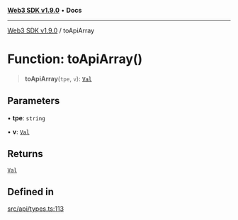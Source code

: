 [**Web3 SDK v1.9.0**](../README.md) • **Docs**

***

[Web3 SDK v1.9.0](../globals.md) / toApiArray

# Function: toApiArray()

> **toApiArray**(`tpe`, `v`): [`Val`](../namespaces/node/type-aliases/Val.md)

## Parameters

• **tpe**: `string`

• **v**: [`Val`](../type-aliases/Val.md)

## Returns

[`Val`](../namespaces/node/type-aliases/Val.md)

## Defined in

[src/api/types.ts:113](https://github.com/Mystic-Nayy/alephium-web3/blob/ee41f5e0e7d7fb0b155fe62f05b2ac03772895ca/packages/web3/src/api/types.ts#L113)
